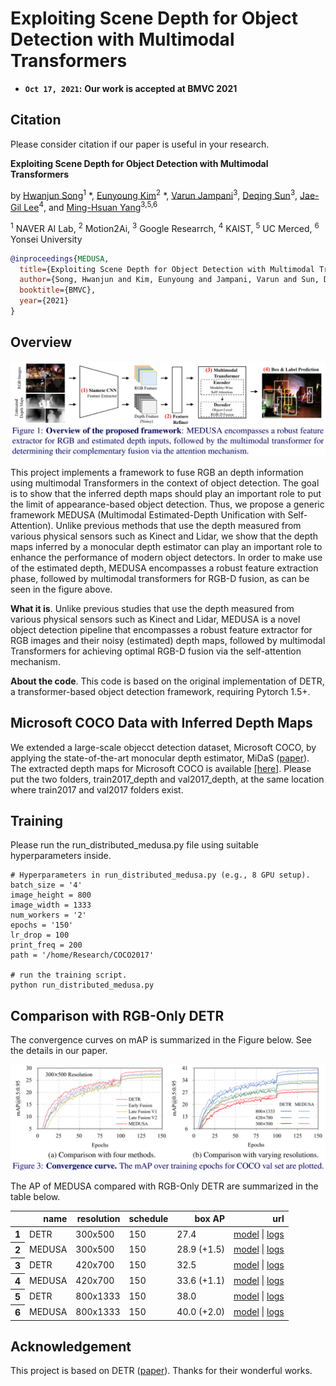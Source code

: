 # Exploiting Scene Depth for Object Detection with Multimodal Transformers

* **`Oct 17, 2021`:** **Our work is accepted at BMVC 2021**

## Citation

Please consider citation if our paper is useful in your research.

**Exploiting Scene Depth for Object Detection with Multimodal Transformers**

by [Hwanjun Song](https://scholar.google.com/citations?user=Ijzuc-8AAAAJ&hl=en&oi=ao)<sup>1</sup> \*, [Eunyoung Kim](https://scholar.google.com/citations?hl=en&user=xVZC-pgAAAAJ)<sup>2</sup> \*, [Varun Jampani](https://scholar.google.com/citations?hl=en&user=1Cv6Sf4AAAAJ)<sup>3</sup>, [Deqing Sun](https://scholar.google.com/citations?hl=en&user=t4rgICIAAAAJ)<sup>3</sup>, [Jae-Gil Lee](https://scholar.google.com/citations?hl=en&user=h9mbv9MAAAAJ)<sup>4</sup>, and [Ming-Hsuan Yang](https://scholar.google.com/citations?hl=en&user=p9-ohHsAAAAJ)<sup>3,5,6</sup>

<sup>1</sup> NAVER AI Lab, <sup>2</sup> Motion2Ai, <sup>3</sup> Google Researrch, <sup>4</sup> KAIST, <sup>5</sup> UC Merced,  <sup>6</sup> Yonsei University

```BibTeX
@inproceedings{MEDUSA,
  title={Exploiting Scene Depth for Object Detection with Multimodal Transformers},
  author={Song, Hwanjun and Kim, Eunyoung and Jampani, Varun and Sun, Deqing and Lee, Jae-Gil and Yang, Ming-Hsuan},
  booktitle={BMVC},
  year={2021}
}
```

## Overview

<p align="center">
<img src="figures/featured.png " width="900"> 
</p>

This project implements a framework to fuse RGB an depth information using multimodal Transformers in the context of object detection. The goal is to show that the inferred depth maps should play an important role to put the limit of appearance-based object detection. Thus, we propose a generic framework MEDUSA (Multimodal Estimated-Depth Unification with Self-Attention). Unlike previous methods that use the depth measured from various physical sensors such as Kinect and Lidar, we show that the depth maps inferred by a monocular depth estimator can play an important role to enhance the performance of modern object detectors. In order to make use of the estimated depth, MEDUSA encompasses a robust feature extraction phase, followed by multimodal transformers for RGB-D fusion, as can be seen in the figure above.


**What it is**. Unlike previous studies that use the depth measured from various
physical sensors such as Kinect and Lidar, MEDUSA is a novel object detection
pipeline that encompasses a robust feature extractor for RGB images and their
noisy (estimated) depth maps, followed by multimodal Transformers for achieving
optimal RGB-D fusion via the self-attention mechanism.

**About the code**. This code is based on the original implementation of DETR, a
transformer-based object detection framework, requiring Pytorch 1.5+.

## Microsoft COCO Data with Inferred Depth Maps

We extended a large-scale objecct detection dataset, Microsoft COCO, by applying the state-of-the-art monocular depth estimator, MiDaS ([paper](https://arxiv.org/pdf/1907.01341v3.pdf)). The extracted depth maps for Microsoft COCO is available [[here]](https://drive.google.com/file/d/1TyXIqykl_T6SmDBZJ0-y6OYnKVKRv9Aq/view?usp=sharing). Please put the two folders, train2017_depth and val2017_depth, at the same location where train2017 and val2017 folders exist.

## Training
Please run the run_distributed_medusa.py file using suitable hyperparameters inside. 
```
# Hyperparameters in run_distributed_medusa.py (e.g., 8 GPU setup).
batch_size = '4'
image_height = 800
image_width = 1333
num_workers = '2'
epochs = '150'
lr_drop = 100
print_freq = 200
path = '/home/Research/COCO2017'

# run the training script.
python run_distributed_medusa.py
```

## Comparison with RGB-Only DETR

The convergence curves on mAP is summarized in the Figure below. See the details in our paper.
<p align="center">
<img src="figures/convergence.png " width="900"> 
</p>

The AP of MEDUSA compared with RGB-Only DETR are summarized in the table below.
<table>
  <thead>
    <tr style="text-align: right;">
      <th></th>
      <th>name</th>
      <th>resolution</th>
      <th>schedule</th>
      <th>box AP</th>
      <th>url</th>
    </tr>
  </thead>
  <tbody>
    <tr>
      <th>1</th>
      <td>DETR</td>
      <td>300x500</td>
      <td>150</td>
      <td>27.4</td>
      <td><a href="https://drive.google.com/file/d/1TS___G9L4RfbdxBnyOUJtuFDLWdedRy-/view?usp=sharing">model</a>&nbsp;|&nbsp;<a href="https://drive.google.com/file/d/1h8L--fz9INa5q-eMgEKTf5bVrhWSjPBG/view?usp=sharing">logs</a></td>
    </tr>
    <tr>
      <th>2</th>
      <td>MEDUSA</td>
      <td>300x500</td>
      <td>150</td>
      <td>28.9 (+1.5)</td>
      <td><a href="https://drive.google.com/file/d/1BYtXs6VZJA4VHx0ozW8GxzJ3dZYJ16yR/view?usp=sharing">model</a>&nbsp;|&nbsp;<a href="https://drive.google.com/file/d/170lin-9qhuggYyqeTbwLHawFuQDL5rrt/view?usp=sharing">logs</a></td>
    </tr>
    <tr>
      <th>3</th>
      <td>DETR</td>
      <td>420x700</td>
      <td>150</td>
      <td>32.5</td>
      <td><a href="https://drive.google.com/file/d/1o-8B4gTEgyelBJrD-No_5gVvnR7zyuLC/view?usp=sharing">model</a>&nbsp;|&nbsp;<a href="https://drive.google.com/file/d/1B1AcmWcpWqAIkA2kuTjoIGzc2trdLKX3/view?usp=sharing">logs</a></td>
    </tr>
    <tr>
      <th>4</th>
      <td>MEDUSA</td>
      <td>420x700</td>
      <td>150</td>
      <td>33.6 (+1.1)</td>
      <td><a href="https://drive.google.com/file/d/1RdyySEw4hmjZY0BgPfWkRdxf15iRMAHH/view?usp=sharing">model</a>&nbsp;|&nbsp;<a href="https://drive.google.com/file/d/1nCBKNFM_Jp-8ApmIqJlp3LDfyw7cB-m6/view?usp=sharing">logs</a></td>
    </tr>
    <tr>
      <th>5</th>
      <td>DETR</td>
      <td>800x1333</td>
      <td>150</td>
      <td>38.0</td>
      <td><a href="https://drive.google.com/file/d/1fi1Nx4k-8tVY8nO4irLM17gmQXdVddm6/view?usp=sharing">model</a>&nbsp;|&nbsp;<a href="https://drive.google.com/file/d/1xjJ62WJR5UEzmd3nACWR_XGXCclKlTxj/view?usp=sharing">logs</a></td>
    </tr>
    <tr>
      <th>6</th>
      <td>MEDUSA</td>
      <td>800x1333</td>
      <td>150</td>
      <td>40.0 (+2.0)</td>
      <td><a href="https://drive.google.com/file/d/1jhxyNOLngHyvvcjfXT-Osi-RuBGh2qbS/view?usp=sharing">model</a>&nbsp;|&nbsp;<a href="https://drive.google.com/file/d/1-MppNO-I0nDvJyivpsA6vjAdYCDxlKgZ/view?usp=sharing">logs</a></td>
    </tr>
  </tbody>
</table>

## Acknowledgement
This project is based on DETR ([paper](https://arxiv.org/abs/2005.12872)). Thanks for their wonderful works.


